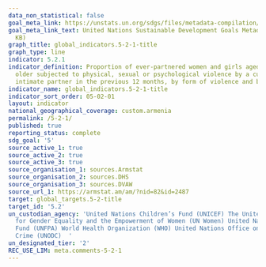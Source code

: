 ```yaml
---
data_non_statistical: false
goal_meta_link: https://unstats.un.org/sdgs/files/metadata-compilation/Metadata-Goal-5.pdf
goal_meta_link_text: United Nations Sustainable Development Goals Metadata (PDF 518
  KB)
graph_title: global_indicators.5-2-1-title
graph_type: line
indicator: 5.2.1
indicator_definition: Proportion of ever-partnered women and girls aged 15 years and
  older subjected to physical, sexual or psychological violence by a current or former
  intimate partner in the previous 12 months, by form of violence and by age
indicator_name: global_indicators.5-2-1-title
indicator_sort_order: 05-02-01
layout: indicator
national_geographical_coverage: custom.armenia
permalink: /5-2-1/
published: true
reporting_status: complete
sdg_goal: '5'
source_active_1: true
source_active_2: true
source_active_3: true
source_organisation_1: sources.Armstat
source_organisation_2: sources.DHS
source_organisation_3: sources.DVAW
source_url_1: https://armstat.am/am/?nid=82&id=2487
target: global_targets.5-2-title
target_id: '5.2'
un_custodian_agency: 'United Nations Children’s Fund (UNICEF) The United Nations Entity
  for Gender Equality and the Empowerment of Women (UN Women) United Nations Population
  Fund (UNFPA) World Health Organization (WHO) United Nations Office on Drugs and
  Crime (UNODC)  '
un_designated_tier: '2'
REC_USE_LIM: meta.comments-5-2-1
---
```

